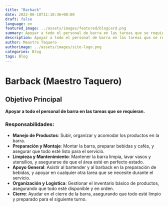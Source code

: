 ```yaml
---
title: "Barback"
date: 2022-06-18T11:10:36+08:00
draft: false
language: en
featured_image: ../assets/images/featured/blogcard.png
summary: Apoyar a todo el personal de barra en las tareas que se requieran.
description: Apoyar a todo el personal de barra en las tareas que se requieran.
author: Meastro Taquero
authorimage: ../assets/images/site-logo.png
categories: Blog
tags: Blog
---
```

# Barback (Maestro Taquero)

## Objetivo Principal
**Apoyar a todo el personal de barra en las tareas que se requieran.**

### Responsabilidades:
- **Manejo de Productos**: Subir, organizar y acomodar los productos en la barra.
- **Preparación y Montaje**: Montar la barra, preparar bebidas y cafés, y asegurar que todo esté listo para el servicio.
- **Limpieza y Mantenimiento**: Mantener la barra limpia, lavar vasos y utensilios, y asegurarse de que el área esté en perfecto estado.
- **Apoyo General**: Asistir al bartender y al barback en la preparación de bebidas, y apoyar en cualquier otra tarea que se necesite durante el servicio.
- **Organización y Logística**: Gestionar el inventario básico de productos, asegurando que todo esté disponible y en orden.
- **Cierre**: Ayudar en el cierre de la barra, asegurando que todo esté limpio y preparado para el siguiente turno.
